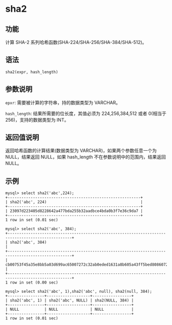 # sha2

## 功能

计算 SHA-2 系列哈希函数(SHA-224/SHA-256/SHA-384/SHA-512)。

## 语法

```Haskell
sha2(expr, hash_length)
```

## 参数说明

`epxr`: 需要被计算的字符串，持的数据类型为 VARCHAR。

`hash_length`: 结果所需要的位长度，其值必须为 224,256,384,512 或者 0(相当于 256)，支持的数据类型为 INT。

## 返回值说明

返回哈希函数的计算结果(数据类型为 VARCHAR)，如果两个参数任意一个为 NULL，结果返回 NULL，如果 hash_length 不在参数说明中的范围内，结果返回 NULL。

## 示例

```Plain Text
mysql> select sha2('abc',224);
+----------------------------------------------------------+
| sha2('abc', 224)                                         |
+----------------------------------------------------------+
| 23097d223405d8228642a477bda255b32aadbce4bda0b3f7e36c9da7 |
+----------------------------------------------------------+
1 row in set (0.01 sec)

mysql> select sha2('abc', 384);
+--------------------------------------------------------------------------------------------------+
| sha2('abc', 384)                                                                                 |
+--------------------------------------------------------------------------------------------------+
| cb00753f45a35e8bb5a03d699ac65007272c32ab0eded1631a8b605a43ff5bed8086072ba1e7cc2358baeca134c825a7 |
+--------------------------------------------------------------------------------------------------+
1 row in set (0.00 sec)

mysql> select sha2('abc', 1),sha2('abc', null), sha2(null, 384);
+----------------+-------------------+-----------------+
| sha2('abc', 1) | sha2('abc', NULL) | sha2(NULL, 384) |
+----------------+-------------------+-----------------+
| NULL           | NULL              | NULL            |
+----------------+-------------------+-----------------+
1 row in set (0.01 sec)
```
